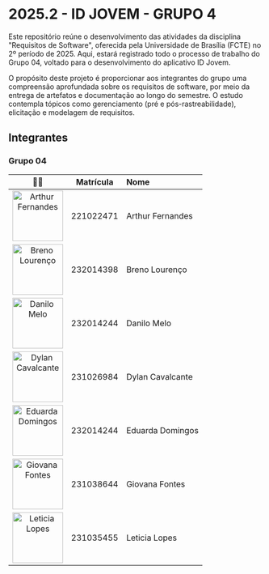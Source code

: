 # 2025.2 - ID JOVEM - GRUPO 4

Este repositório reúne o desenvolvimento das atividades da disciplina "Requisitos de Software", oferecida pela Universidade de Brasília (FCTE) no 2º período de 2025. Aqui, estará registrado todo o processo de trabalho do Grupo 04, voltado para o desenvolvimento do aplicativo ID Jovem.

O propósito deste projeto é proporcionar aos integrantes do grupo uma compreensão aprofundada sobre os requisitos de software, por meio da entrega de artefatos e documentação ao longo do semestre. O estudo contempla tópicos como gerenciamento (pré e pós-rastreabilidade), elicitação e modelagem de requisitos.

## Integrantes

### Grupo 04

| 🧑‍💻 | Matrícula  | Nome                      |
| :--: |:----------:|:--------------------------|
| <img src="https://github.com/arthurfernandesj.png" width=100 height=100 alt="Arthur Fernandes" class="img-thumbnail image"> | 221022471  | Arthur Fernandes      |
| <img src="https://github.com/BrenoLTeixeira.png" width=100 height=100 alt="Breno Lourenço" class="img-thumbnail image"> | 232014398  | Breno Lourenço   |
| <img src="https://github.com/EngDann.png" width=100 height=100 alt="Danilo Melo" class="img-thumbnail image"> | 232014244  | Danilo Melo  |
| <img src="https://github.com/dylancavalcante.png" width=100 height=100 alt="Dylan Cavalcante" class="img-thumbnail image"> | 231026984  | Dylan Cavalcante |
| <img src="https://github.com/eduardar0.png" width=100 height=100 alt="Eduarda Domingos" class="img-thumbnail image"> | 232014244 | Eduarda Domingos |
| <img src="https://github.com/GiovanaFontesS.png" width=100 height=100 alt="Giovana Fontes" class="img-thumbnail image"> | 231038644 | Giovana Fontes |
| <img src="https://github.com/leticialopes20.png" width=100 height=100 alt="Leticia Lopes" class="img-thumbnail image"> | 231035455  | Leticia Lopes |
